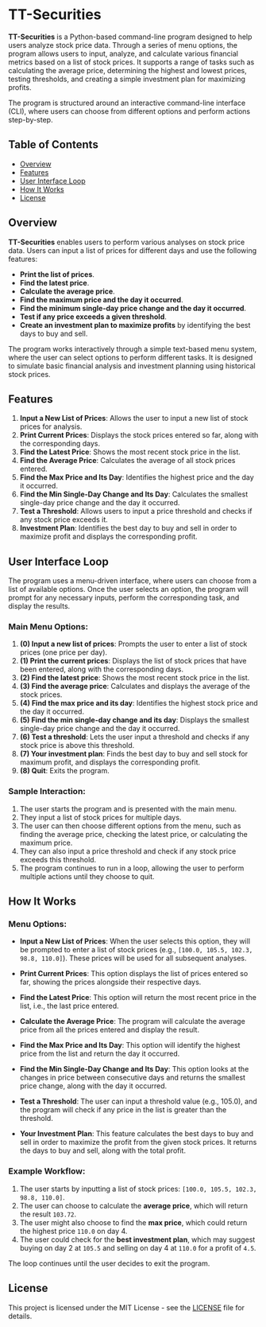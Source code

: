 # TT-Securities

**TT-Securities** is a Python-based command-line program designed to help users analyze stock price data. Through a series of menu options, the program allows users to input, analyze, and calculate various financial metrics based on a list of stock prices. It supports a range of tasks such as calculating the average price, determining the highest and lowest prices, testing thresholds, and creating a simple investment plan for maximizing profits.

The program is structured around an interactive command-line interface (CLI), where users can choose from different options and perform actions step-by-step.

## Table of Contents

- [Overview](#overview)
- [Features](#features)
- [User Interface Loop](#user-interface-loop)
- [How It Works](#how-it-works)
- [License](#license)

## Overview

**TT-Securities** enables users to perform various analyses on stock price data. Users can input a list of prices for different days and use the following features:

- **Print the list of prices**.
- **Find the latest price**.
- **Calculate the average price**.
- **Find the maximum price and the day it occurred**.
- **Find the minimum single-day price change and the day it occurred**.
- **Test if any price exceeds a given threshold**.
- **Create an investment plan to maximize profits** by identifying the best days to buy and sell.

The program works interactively through a simple text-based menu system, where the user can select options to perform different tasks. It is designed to simulate basic financial analysis and investment planning using historical stock prices.

## Features

1. **Input a New List of Prices**: Allows the user to input a new list of stock prices for analysis.
2. **Print Current Prices**: Displays the stock prices entered so far, along with the corresponding days.
3. **Find the Latest Price**: Shows the most recent stock price in the list.
4. **Find the Average Price**: Calculates the average of all stock prices entered.
5. **Find the Max Price and Its Day**: Identifies the highest price and the day it occurred.
6. **Find the Min Single-Day Change and Its Day**: Calculates the smallest single-day price change and the day it occurred.
7. **Test a Threshold**: Allows users to input a price threshold and checks if any stock price exceeds it.
8. **Investment Plan**: Identifies the best day to buy and sell in order to maximize profit and displays the corresponding profit.

## User Interface Loop

The program uses a menu-driven interface, where users can choose from a list of available options. Once the user selects an option, the program will prompt for any necessary inputs, perform the corresponding task, and display the results.

### Main Menu Options:

1. **(0) Input a new list of prices**: Prompts the user to enter a list of stock prices (one price per day).
2. **(1) Print the current prices**: Displays the list of stock prices that have been entered, along with the corresponding days.
3. **(2) Find the latest price**: Shows the most recent stock price in the list.
4. **(3) Find the average price**: Calculates and displays the average of the stock prices.
5. **(4) Find the max price and its day**: Identifies the highest stock price and the day it occurred.
6. **(5) Find the min single-day change and its day**: Displays the smallest single-day price change and the day it occurred.
7. **(6) Test a threshold**: Lets the user input a threshold and checks if any stock price is above this threshold.
8. **(7) Your investment plan**: Finds the best day to buy and sell stock for maximum profit, and displays the corresponding profit.
9. **(8) Quit**: Exits the program.

### Sample Interaction:

1. The user starts the program and is presented with the main menu.
2. They input a list of stock prices for multiple days.
3. The user can then choose different options from the menu, such as finding the average price, checking the latest price, or calculating the maximum price.
4. They can also input a price threshold and check if any stock price exceeds this threshold.
5. The program continues to run in a loop, allowing the user to perform multiple actions until they choose to quit.

## How It Works

### Menu Options:

- **Input a New List of Prices**: When the user selects this option, they will be prompted to enter a list of stock prices (e.g., `[100.0, 105.5, 102.3, 98.8, 110.0]`). These prices will be used for all subsequent analyses.
  
- **Print Current Prices**: This option displays the list of prices entered so far, showing the prices alongside their respective days.

- **Find the Latest Price**: This option will return the most recent price in the list, i.e., the last price entered.

- **Calculate the Average Price**: The program will calculate the average price from all the prices entered and display the result.

- **Find the Max Price and Its Day**: This option will identify the highest price from the list and return the day it occurred.

- **Find the Min Single-Day Change and Its Day**: This option looks at the changes in price between consecutive days and returns the smallest price change, along with the day it occurred.

- **Test a Threshold**: The user can input a threshold value (e.g., 105.0), and the program will check if any price in the list is greater than the threshold.

- **Your Investment Plan**: This feature calculates the best days to buy and sell in order to maximize the profit from the given stock prices. It returns the days to buy and sell, along with the total profit.

### Example Workflow:

1. The user starts by inputting a list of stock prices: `[100.0, 105.5, 102.3, 98.8, 110.0]`.
2. The user can choose to calculate the **average price**, which will return the result `103.72`.
3. The user might also choose to find the **max price**, which could return the highest price `110.0` on day 4.
4. The user could check for the **best investment plan**, which may suggest buying on day 2 at `105.5` and selling on day 4 at `110.0` for a profit of `4.5`.

The loop continues until the user decides to exit the program.

## License

This project is licensed under the MIT License - see the [LICENSE](LICENSE) file for details.
